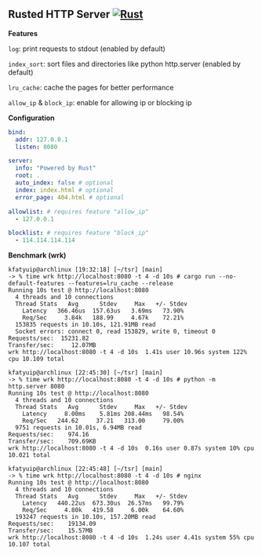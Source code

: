 ## Rusted HTTP Server [![Rust](https://github.com/kfatyuip/tsr/actions/workflows/rust.yml/badge.svg)](https://github.com/kfatyuip/tsr/actions/workflows/rust.yml)

**Features**

`log`: print requests to stdout (enabled by default)

`index_sort`: sort files and directories like python http.server (enabled by default)

`lru_cache`: cache the pages for better performance

`allow_ip` & `block_ip`: enable for allowing ip or blocking ip

**Configuration** 


```yaml
bind:
  addr: 127.0.0.1
  listen: 8080

server:
  info: "Powered by Rust"
  root: .
  auto_index: false # optional
  index: index.html # optional
  error_page: 404.html # optional

allowlist: # requires feature "allow_ip"
  - 127.0.0.1

blocklist: # requires feature "block_ip"
  - 114.114.114.114
```

**Benchmark (wrk)**
```text
kfatyuip@archlinux [19:32:18] [~/tsr] [main]
-> % time wrk http://localhost:8080 -t 4 -d 10s # cargo run --no-default-features --features=lru_cache --release
Running 10s test @ http://localhost:8080
  4 threads and 10 connections
  Thread Stats   Avg      Stdev     Max   +/- Stdev
    Latency   366.46us  157.63us   3.69ms   73.90%
    Req/Sec     3.84k   188.99     4.67k    72.21%
  153835 requests in 10.10s, 121.91MB read
  Socket errors: connect 0, read 153829, write 0, timeout 0
Requests/sec:  15231.82
Transfer/sec:     12.07MB
wrk http://localhost:8080 -t 4 -d 10s  1.41s user 10.96s system 122% cpu 10.109 total

kfatyuip@archlinux [22:45:30] [~/tsr] [main]
-> % time wrk http://localhost:8080 -t 4 -d 10s # python -m http.server 8080
Running 10s test @ http://localhost:8080
  4 threads and 10 connections
  Thread Stats   Avg      Stdev     Max   +/- Stdev
    Latency     8.00ms    5.81ms 208.44ms   98.54%
    Req/Sec   244.62     37.21   313.00     79.00%
  9751 requests in 10.01s, 6.94MB read
Requests/sec:    974.16
Transfer/sec:    709.69KB
wrk http://localhost:8080 -t 4 -d 10s  0.16s user 0.87s system 10% cpu 10.021 total

kfatyuip@archlinux [22:45:48] [~/tsr] [main]
-> % time wrk http://localhost:8080 -t 4 -d 10s # nginx
Running 10s test @ http://localhost:8080
  4 threads and 10 connections
  Thread Stats   Avg      Stdev     Max   +/- Stdev
    Latency   440.22us  673.30us  26.57ms   99.79%
    Req/Sec     4.80k   419.58     6.00k    64.60%
  193247 requests in 10.10s, 157.20MB read
Requests/sec:    19134.09
Transfer/sec:    15.57MB
wrk http://localhost:8080 -t 4 -d 10s  1.24s user 4.41s system 55% cpu 10.107 total
```
